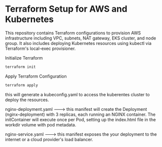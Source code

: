 
# Terraform Setup for AWS and Kubernetes
This repository contains Terraform configurations to provision AWS infrastructure including VPC, subnets, NAT gateway, EKS cluster, and node group. It also includes deploying Kubernetes resources using kubectl via Terraform's local-exec provisioner.

Initialize Terraform
```sh
terraform init
```

Apply Terraform Configuration

```sh 
terraform apply 
```

this will generate a kubeconfig.yaml to access the kuberentes cluster to deploy the resources.


nginx-deployment.yaml ---> this manifest will create the Deployment (nginx-deployment) with 3 replicas, each running an NGINX container. The initContainer will execute once per Pod, setting up the index.html file in the workdir volume with pod metadata.

nginx-service.yaml  ---> this manifest exposes the your deployment  to the internet or a cloud provider's load balancer.